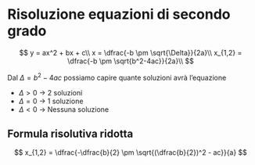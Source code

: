# Risoluzione equazioni di secondo grado

$$
y = ax^2 + bx + c\\
x = \dfrac{-b \pm \sqrt{\Delta}}{2a}\\
x_{1,2} = \dfrac{-b \pm \sqrt{b^2-4ac}}{2a}\\
$$

Dal $\Delta = b^2 - 4ac$ possiamo capire quante soluzioni avrà l’equazione

- $\Delta > 0$ → 2 soluzioni
- $\Delta = 0$ → 1 soluzione
- $\Delta < 0$ → Nessuna soluzione

## Formula risolutiva ridotta

$$
x_{1,2} = \dfrac{-\dfrac{b}{2} \pm \sqrt{(\dfrac{b}{2})^2 - ac}}{a}
$$